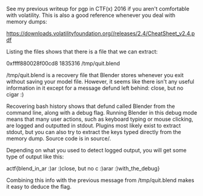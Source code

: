 See my previous writeup for pgp in CTF(x) 2016 if you aren't comfortable with volatility. This is also a good reference whenever you deal with memory dumps:

https://downloads.volatilityfoundation.org//releases/2.4/CheatSheet_v2.4.pdf

Listing the files shows that there is a file that we can extract:

0xffff880028f00cd8                   1835316 /tmp/quit.blend

/tmp/quit.blend is a recovery file that Blender stores whenever you exit without saving your model file. However, it seems like there isn't any useful information in it except for a message defund left behind:
close, but no cigar :)

Recovering bash history shows that defund called Blender from the command line, along with a debug flag. Running Blender in this debug mode means that many user actions, such as keyboard typing or mouse clicking, are logged and outputted in stdout. Plugins most likely exist to extract stdout, but you can also try to extract the keys typed directly from the memory dump. Source code is in source/.

Depending on what you used to detect logged output, you will get some type of output like this:

actf{blend_in_ar :)ar :)close, but no c :)arar :)with_the_debug}

Combining this info with the previous message from /tmp/quit.blend makes it easy to deduce the flag.
